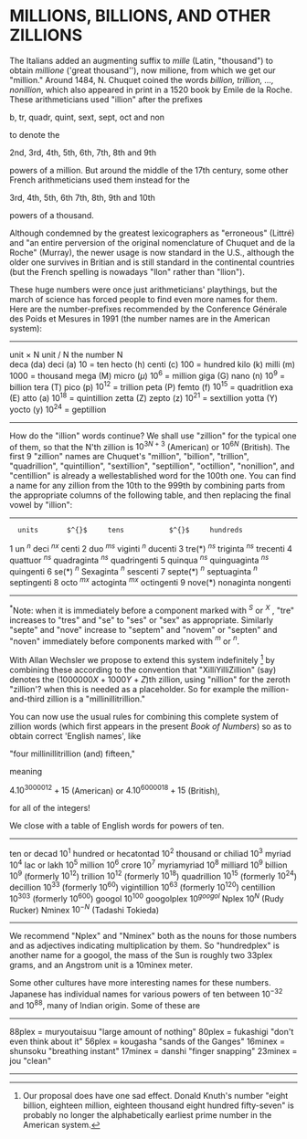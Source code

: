 # MILLIONS, BILLIONS, AND OTHER ZILLIONS

The Italians added an augmenting suffix to *mille* (Latin, "thousand")
to obtain *millione* ('great thousand''), now milione, from which we get
our "million." Around 1484, N. Chuquet coined the words *billion,
trillion, ..., nonillion*, which also appeared in print in a 1520 book
by Emile de la Roche. These arithmeticians used "illion" after the
prefixes

b, tr, quadr, quint, sext, sept, oct and non

to denote the

2nd, 3rd, 4th, 5th, 6th, 7th, 8th and 9th

powers of a million. But around the middle of the 17th century, some
other French arithmeticians used them instead for the

3rd, 4th, 5th, 6th 7th, 8th, 9th and 10th

powers of a thousand.

Although condemned by the greatest lexicographers as "erroneous"
(Littré) and "an entire perversion of the original nomenclature of
Chuquet and de la Roche" (Murray), the newer usage is now standard in
the U.S., although the older one survives in Britian and is still
standard in the continental countries (but the French spelling is
nowadays "llon" rather than "llion").

These huge numbers were once just arithmeticians' playthings, but the
march of science has forced people to find even more names for them.
Here are the number-prefixes recommended by the Conference Générale des
Poids et Mesures in 1991 (the number names are in the American system):

  ----------------- ------- ---------- --------- -------------- --- -------------
  unit $\times$ N           unit / N               the number N     
  deca              (da)    deci       \(a\)               $10$ =   ten
  hecto             \(h\)   centi      \(c\)              $100$ =   hundred
  kilo              \(k\)   milli      \(m\)             $1000$ =   thousand
  mega              \(M\)   micro      ($\mu$)           $10^6$ =   million
  giga              \(G\)   nano       \(n\)             $10^9$ =   billion
  tera              \(T\)   pico       \(p\)          $10^{12}$ =   trillion
  peta              \(P\)   femto      \(f\)          $10^{15}$ =   quadritlion
  exa               \(E\)   atto       \(a\)          $10^{18}$ =   quintillion
  zetta             \(Z\)   zepto      \(z\)          $10^{21}$ =   sextillion
  yotta             \(Y\)   yocto      \(y\)          $10^{24}$ =   geptillion
  ----------------- ------- ---------- --------- -------------- --- -------------

How do the "illion" words continue? We shall use "zillion" for the
typical one of them, so that the N'th zillion is $10^{3N+3}$ (American)
or $10^{6N}$ (British). The first $9$ "zillion" names are Chuquet's
"million", "billion", "trillion", "quadrillion", "quintillion",
"sextillion", "septillion", "octillion", "nonillion", and "centillion"
is already a wellestablished word for the 100th one. You can find a name
for any zillion from the 10th to the 999th by combining parts from the
appropriate columns of the following table, and then replacing the final
vowel by "illion":

  --- ----------- --------- -------------- --------- --------------
      units       $^{}$     tens           $^{}$     hundreds
  1   un          $^{n}$    deci           $^{nx}$   centi
  2   duo         $^{ms}$   viginti        $^{n}$    ducenti
  3   tre(\*)     $^{ns}$   triginta       $^{ns}$   trecenti
  4   quattuor    $^{ns}$   quadraginta    $^{ns}$   quadringenti
  5   quinqua     $^{ns}$   quinguaginta   $^{ns}$   quingenti
  6   se(\*)      $^{n}$    Sexaginta      $^{n}$    sescenti
  7   septe(\*)   $^{n}$    septuaginta    $^{n}$    septingenti
  8   octo        $^{mx}$   actoginta      $^{mx}$   octingenti
  9   nove(\*)    $^{}$     nonaginta      $^{}$     nongenti
  --- ----------- --------- -------------- --------- --------------

$^{*}$Note: when it is immediately before a component marked with $^S$
or $^X$ , "tre" increases to "tres" and "se" to "ses" or "sex" as
appropriate. Similarly "septe" and "nove" increase to "septem" and
"novem" or "septen" and "noven" immediately before components marked
with $^m$ or $^n$.

With Allan Wechsler we propose to extend this system indefinitely [^1]
by combining these according to the convention that "XilliYilliZillion"
(say) denotes the ($1000 000X + 1000Y + Z$)th zillion, using "nillion"
for the zeroth "zillion'? when this is needed as a placeholder. So for
example the million-and-third zillion is a "millinillitrillion."

You can now use the usual rules for combining this complete system of
zillion words (which first appears in the present *Book of Numbers*) so
as to obtain correct 'English names', like

"four millinillitrillion (and) fifteen,"

meaning

$4.10^{3000012} + 15$ (American) or $4.10^{6000018} + 15$ (British),

for all of the integers!

We close with a table of English words for powers of ten.

  ----------------------- ----------------------------------
  ten or decad            $10^{1}$
  hundred or hecatontad   $10^{2}$
  thousand or chiliad     $10^{3}$
  myriad                  $10^{4}$
  lac or lakh             $10^{5}$
  million                 $10^{6}$
  crore                   $10^{7}$
  myriamyriad             $10^{8}$
  milliard                $10^{9}$
  billion                 $10^{9}$ (formerly $10^{12}$)
  trillion                $10^{12}$ (formerly $10^{18}$)
  quadrillion             $10^{15}$ (formerly $10^{24}$)
  decillion               $10^{33}$ (formerly $10^{60}$)
  vigintillion            $10^{63}$ (formerly $10^{120}$)
  centillion              $10^{303}$ (formerly $10^{600}$)
  googol                  $10^{100}$
  googolplex              $10^{googol}$
  Nplex                   $10^{N}$ (Rudy Rucker)
  Nminex                  $10^{-N}$ (Tadashi Tokieda)
  ----------------------- ----------------------------------

We recommend "Nplex" and "Nminex" both as the nouns for those numbers
and as adjectives indicating multiplication by them. So "hundredplex" is
another name for a googol, the mass of the Sun is roughly two 33plex
grams, and an Angstrom unit is a 10minex meter.

Some other cultures have more interesting names for these numbers.
Japanese has individual names for various powers of ten between
$10^{-32}$ and $10^{88}$, many of Indian origin. Some of these are

  --------- ---------------- -----------------------------
  88plex    = muryoutaisuu   "large amount of nothing"
  80plex    = fukashigi      "don't even think about it"
  56plex    = kougasha       "sands of the Ganges"
  16minex   = shunsoku       "breathing instant"
  17minex   = danshi         "finger snapping"
  23minex   = jou            "clean"
  --------- ---------------- -----------------------------

[^1]: Our proposal does have one sad effect. Donald Knuth's number
    "eight billion, eighteen million, eighteen thousand eight hundred
    fifty-seven" is probably no longer the alphabetically earliest prime
    number in the American system.
